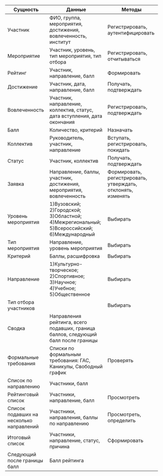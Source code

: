 |Сущность| Данные |Методы| 
|-| ------------- | ------------- |
|Участник| ФИО, группа, мероприятия, достижения, вовлеченность, институт  | Регистрировать, аутентифицировать| 
|Мероприятие| Участник, уровень, тип мероприятия, тип отбора  | Регистрировать, отчитываться| 
|Рейтинг| Участник, направление, балл | Формировать|
|Достижение| Участник, дата, направление, балл |Получать, подтверждать| 
|Вовлеченность| Участник, направление, коллектив, статус, дата вступления, дата окончания  | Регистрировать, подтверждать|
|Балл| Количество, критерий  |Назначать| 
|Коллектив| Руководитель, участник, направление  |Вступать, регистрировать, покидать| 
|Статус| Участник, коллектив  | Получать, подтверждать| 
|Заявка| Направление, баллы, участник, достижения, мероприятия, вовлеченность  | Формировать, регистрировать, утверждать, отклонять, изменять| 
|Уровень мероприятия| 1)Вузовский; 2)Городской; 3)Областной; 4)Межрегиональный; 5)Всероссийский; 6)Международный | Выбирать|
|Тип мероприятия| Направление, уровень мероприятия  | Выбирать|
|Критерий| Баллы, расшифровка  | Выбирать|
|Направление| 1)Культурно-творческое; 2)Спортивное; 3)Научное; 4)Учебное; 5)Общественное | Выбирать|
|Тип отбора участников| | Выбирать|
|Сводка|Направления рейтинга, всего подавших, граница баллов, следующий балл после границы||
|Формальные требования|Списки по формальным требования: ГАС, Каникулы, Свободный график|Проверять|
|Список по направлению|Участники, балл||
|Рейтинговый список|Участники, направление, балл|Просмотреть|
|Список подавших на несколько направлений|Участники, направления, баллы по направлению|Просмотреть, определить|
|Итоговый список|Участники, направление, статус, причина|Сформировать|
|Следующий после границы балл|Балл рейтинга||
